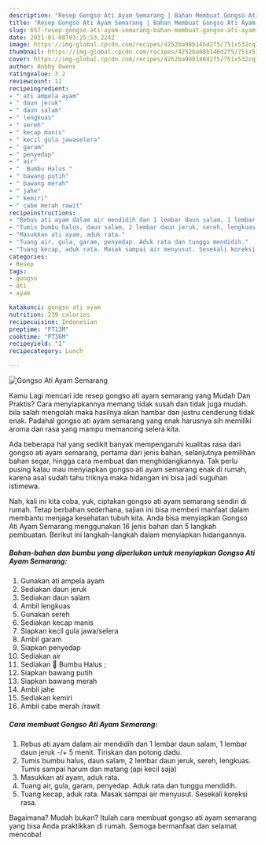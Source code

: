 ```yaml
---
description: "Resep Gongso Ati Ayam Semarang | Bahan Membuat Gongso Ati Ayam Semarang Yang Paling Enak"
title: "Resep Gongso Ati Ayam Semarang | Bahan Membuat Gongso Ati Ayam Semarang Yang Paling Enak"
slug: 657-resep-gongso-ati-ayam-semarang-bahan-membuat-gongso-ati-ayam-semarang-yang-paling-enak
date: 2021-01-08T03:25:53.224Z
image: https://img-global.cpcdn.com/recipes/4252ba98b146d2f5/751x532cq70/gongso-ati-ayam-semarang-foto-resep-utama.jpg
thumbnail: https://img-global.cpcdn.com/recipes/4252ba98b146d2f5/751x532cq70/gongso-ati-ayam-semarang-foto-resep-utama.jpg
cover: https://img-global.cpcdn.com/recipes/4252ba98b146d2f5/751x532cq70/gongso-ati-ayam-semarang-foto-resep-utama.jpg
author: Bobby Owens
ratingvalue: 3.2
reviewcount: 11
recipeingredient:
- " ati ampela ayam"
- " daun jeruk"
- " daun salam"
- " lengkuas"
- " sereh"
- " kecap manis"
- " kecil gula jawaselera"
- " garam"
- " penyedap"
- " air"
- "  Bumbu Halus "
- " bawang putih"
- " bawang merah"
- " jahe"
- " kemiri"
- " cabe merah rawit"
recipeinstructions:
- "Rebus ati ayam dalam air mendidih dan 1 lembar daun salam, 1 lembar daun jeruk -/+ 5 menit. Tiriskan dan potong dadu."
- "Tumis bumbu halus, daun salam, 2 lembar daun jeruk, sereh, lengkuas. Tumis sampai harum dan matang (api kecil saja)"
- "Masukkan ati ayam, aduk rata."
- "Tuang air, gula, garam, penyedap. Aduk rata dan tunggu mendidih."
- "Tuang kecap, aduk rata. Masak sampai air menyusut. Sesekali koreksi rasa."
categories:
- Resep
tags:
- gongso
- ati
- ayam

katakunci: gongso ati ayam 
nutrition: 239 calories
recipecuisine: Indonesian
preptime: "PT13M"
cooktime: "PT36M"
recipeyield: "1"
recipecategory: Lunch

---
```



![Gongso Ati Ayam Semarang](https://img-global.cpcdn.com/recipes/4252ba98b146d2f5/751x532cq70/gongso-ati-ayam-semarang-foto-resep-utama.jpg)

Kamu Lagi mencari ide resep gongso ati ayam semarang yang Mudah Dan Praktis? Cara menyiapkannya memang tidak susah dan tidak juga mudah. bila salah mengolah maka hasilnya akan hambar dan justru cenderung tidak enak. Padahal gongso ati ayam semarang yang enak harusnya sih memiliki aroma dan rasa yang mampu memancing selera kita.

Ada beberapa hal yang sedikit banyak mempengaruhi kualitas rasa dari gongso ati ayam semarang, pertama dari jenis bahan, selanjutnya pemilihan bahan segar, hingga cara membuat dan menghidangkannya. Tak perlu pusing kalau mau menyiapkan gongso ati ayam semarang enak di rumah, karena asal sudah tahu triknya maka hidangan ini bisa jadi suguhan istimewa.




Nah, kali ini kita coba, yuk, ciptakan gongso ati ayam semarang sendiri di rumah. Tetap berbahan sederhana, sajian ini bisa memberi manfaat dalam membantu menjaga kesehatan tubuh kita. Anda bisa menyiapkan Gongso Ati Ayam Semarang menggunakan 16 jenis bahan dan 5 langkah pembuatan. Berikut ini langkah-langkah dalam menyiapkan hidangannya.

<!--inarticleads1-->

##### Bahan-bahan dan bumbu yang diperlukan untuk menyiapkan Gongso Ati Ayam Semarang:

1. Gunakan  ati ampela ayam
1. Sediakan  daun jeruk
1. Sediakan  daun salam
1. Ambil  lengkuas
1. Gunakan  sereh
1. Sediakan  kecap manis
1. Siapkan  kecil gula jawa/selera
1. Ambil  garam
1. Siapkan  penyedap
1. Sediakan  air
1. Sediakan  🍗 Bumbu Halus ;
1. Siapkan  bawang putih
1. Siapkan  bawang merah
1. Ambil  jahe
1. Sediakan  kemiri
1. Ambil  cabe merah /rawit




<!--inarticleads2-->

##### Cara membuat Gongso Ati Ayam Semarang:

1. Rebus ati ayam dalam air mendidih dan 1 lembar daun salam, 1 lembar daun jeruk -/+ 5 menit. Tiriskan dan potong dadu.
1. Tumis bumbu halus, daun salam, 2 lembar daun jeruk, sereh, lengkuas. Tumis sampai harum dan matang (api kecil saja)
1. Masukkan ati ayam, aduk rata.
1. Tuang air, gula, garam, penyedap. Aduk rata dan tunggu mendidih.
1. Tuang kecap, aduk rata. Masak sampai air menyusut. Sesekali koreksi rasa.




Bagaimana? Mudah bukan? Itulah cara membuat gongso ati ayam semarang yang bisa Anda praktikkan di rumah. Semoga bermanfaat dan selamat mencoba!
